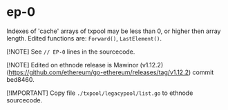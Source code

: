 # ep-0

Indexes of 'cache' arrays of txpool may be less than 0, or higher then array length.
Edited functions are: ```Forward()```, ```LastElement()```.

[!NOTE]
See ```// EP-0``` lines in the sourcecode.

[!NOTE]
Edited on ethnode release is Mawinor (v1.12.2) (https://github.com/ethereum/go-ethereum/releases/tag/v1.12.2) commit bed8460.

[!IMPORTANT]
Copy file ```./txpool/legacypool/list.go``` to ethnode sourcecode.
